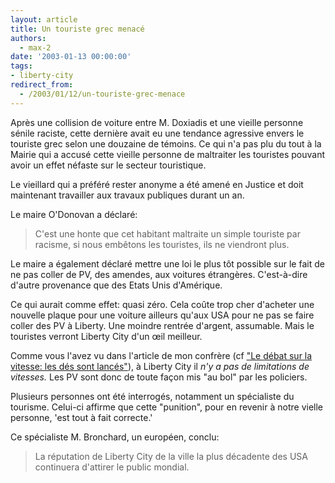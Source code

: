 ```yaml
---
layout: article
title: Un touriste grec menacé
authors:
  - max-2
date: '2003-01-13 00:00:00'
tags:
- liberty-city
redirect_from:
  - /2003/01/12/un-touriste-grec-menace
---
```


Après une collision de voiture entre M. Doxiadis et une vieille personne sénile raciste, cette dernière avait eu une tendance agressive envers le touriste grec selon une douzaine de témoins. Ce qui n'a pas plu du tout à la Mairie qui a accusé cette vieille personne de maltraiter les touristes pouvant avoir un effet néfaste sur le secteur touristique.

Le vieillard qui a préféré rester anonyme a été amené en Justice et doit maintenant travailler aux travaux publiques durant un an.

Le maire O'Donovan a déclaré:

> C'est une honte que cet habitant maltraite un simple touriste par racisme, si nous embêtons les touristes, ils ne viendront plus.

Le maire a également déclaré mettre une loi le plus tôt possible sur le fait de ne pas coller de PV, des amendes, aux voitures étrangères. C'est-à-dire d'autre provenance que des Etats Unis d'Amérique.

Ce qui aurait comme effet: quasi zéro. Cela coûte trop cher d'acheter une nouvelle plaque pour une voiture ailleurs qu'aux USA pour ne pas se faire coller des PV à Liberty. Une moindre rentrée d'argent, assumable. Mais le touristes verront Liberty City d'un œil meilleur.

Comme vous l'avez vu dans l'article de mon confrère (cf ["Le débat sur la vitesse: les dés sont lancés"](/2002/12/31/le-debat-sur-la-vitesse--les-des-sont-lances/)), à Liberty City il _n'y a pas de limitations de vitesses._ Les PV sont donc de toute façon mis "au bol" par les policiers.

Plusieurs personnes ont été interrogés, notamment un spécialiste du tourisme. Celui-ci affirme que cette "punition", pour en revenir à notre vielle personne, 'est tout à fait correcte.'

Ce spécialiste M. Bronchard, un européen, conclu:

> La réputation de Liberty City de la ville la plus décadente des USA continuera d'attirer le public mondial.